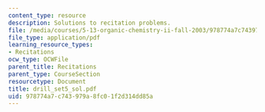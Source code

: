 ```yaml
---
content_type: resource
description: Solutions to recitation problems.
file: /media/courses/5-13-organic-chemistry-ii-fall-2003/978774a7c743979a8fc01f2d314dd85a_drill_set5_sol.pdf
file_type: application/pdf
learning_resource_types:
- Recitations
ocw_type: OCWFile
parent_title: Recitations
parent_type: CourseSection
resourcetype: Document
title: drill_set5_sol.pdf
uid: 978774a7-c743-979a-8fc0-1f2d314dd85a
---
```

